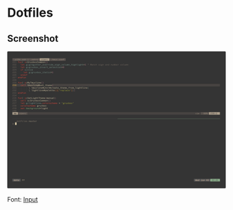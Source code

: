 # Dotfiles

## Screenshot

![2020-06-03](https://github.com/jackcogdill/dotfiles/blob/master/screenshots/2020-06-03.png)

Font: [Input](https://input.fontbureau.com/info/)
